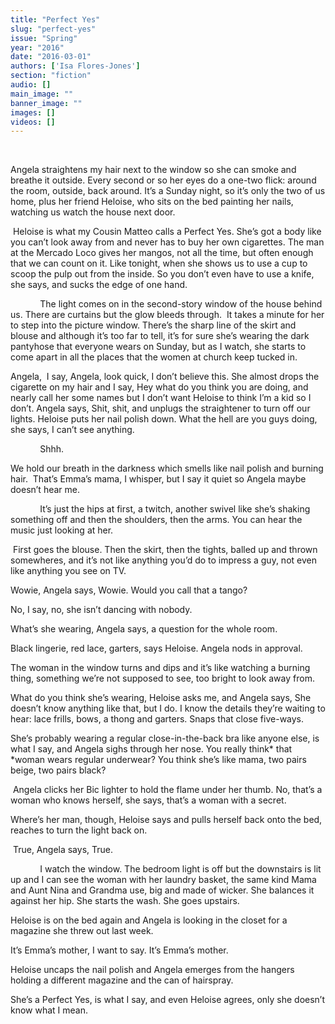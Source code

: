 ```yaml
---
title: "Perfect Yes"
slug: "perfect-yes"
issue: "Spring"
year: "2016"
date: "2016-03-01"
authors: ['Isa Flores-Jones']
section: "fiction"
audio: []
main_image: ""
banner_image: ""
images: []
videos: []
---
```

 

 Angela straightens my hair next to the window so she can smoke and breathe it outside. Every second or so her eyes do a one-two flick: around the room, outside, back around. It’s a Sunday night, so it’s only the two of us home, plus her friend Heloise, who sits on the bed painting her nails, watching us watch the house next door.

  Heloise is what my Cousin Matteo calls a Perfect Yes. She’s got a body like you can’t look away from and never has to buy her own cigarettes. The man at the Mercado Loco gives her mangos, not all the time, but often enough that we can count on it. Like tonight, when she shows us to use a cup to scoop the pulp out from the inside. So you don’t even have to use a knife, she says, and sucks the edge of one hand.

             The light comes on in the second-story window of the house behind us. There are curtains but the glow bleeds through.  It takes a minute for her to step into the picture window. There’s the sharp line of the skirt and blouse and although it’s too far to tell, it’s for sure she’s wearing the dark pantyhose that everyone wears on Sunday, but as I watch, she starts to come apart in all the places that the women at church keep tucked in.

 Angela,  I say, Angela, look quick, I don’t believe this. She almost drops the cigarette on my hair and I say, Hey what do you think you are doing, and nearly call her some names but I don’t want Heloise to think I’m a kid so I don’t. Angela says, Shit, shit, and unplugs the straightener to turn off our lights. Heloise puts her nail polish down. What the hell are you guys doing, she says, I can’t see anything.

             Shhh.

 We hold our breath in the darkness which smells like nail polish and burning hair.  That’s Emma’s mama, I whisper, but I say it quiet so Angela maybe doesn’t hear me.

             It’s just the hips at first, a twitch, another swivel like she’s shaking something off and then the shoulders, then the arms. You can hear the music just looking at her.

  First goes the blouse. Then the skirt, then the tights, balled up and thrown somewheres, and it’s not like anything you’d do to impress a guy, not even like anything you see on TV. 

 Wowie, Angela says, Wowie. Would you call that a tango?

 No, I say, no, she isn’t dancing with nobody.

 What’s she wearing, Angela says, a question for the whole room.

 Black lingerie, red lace, garters, says Heloise. Angela nods in approval.

 The woman in the window turns and dips and it’s like watching a burning thing, something we’re not supposed to see, too bright to look away from.

 What do you think she’s wearing, Heloise asks me, and Angela says, She doesn’t know anything like that, but I do. I know the details they’re waiting to hear: lace frills, bows, a thong and garters. Snaps that close five-ways.

 She’s probably wearing a regular close-in-the-back bra like anyone else, is what I say, and Angela sighs through her nose. You really think* that *woman wears regular underwear? You think she’s like mama, two pairs beige, two pairs black?

  Angela clicks her Bic lighter to hold the flame under her thumb. No, that’s a woman who knows herself, she says, that’s a woman with a secret.

 Where’s her man, though, Heloise says and pulls herself back onto the bed, reaches to turn the light back on.

  True, Angela says, True.

             I watch the window. The bedroom light is off but the downstairs is lit up and I can see the woman with her laundry basket, the same kind Mama and Aunt Nina and Grandma use, big and made of wicker. She balances it against her hip. She starts the wash. She goes upstairs.

 Heloise is on the bed again and Angela is looking in the closet for a magazine she threw out last week.

 It’s Emma’s mother, I want to say. It’s Emma’s mother.

 Heloise uncaps the nail polish and Angela emerges from the hangers holding a different magazine and the can of hairspray.

 She’s a Perfect Yes, is what I say, and even Heloise agrees, only she doesn’t know what I mean.

